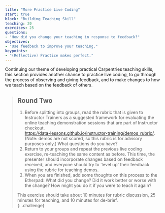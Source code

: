 ```yaml
---
title: "More Practice Live Coding"
start: true
block: "Building Teaching Skill"
teaching: 20
exercises: 25
questions:
- "How did you change your teaching in response to feedback?"
objectives:
- "Use feedback to improve your teaching."
keypoints:
- "(Reflective) Practice makes perfect."
---
```


Continuing our theme of developing practical Carpentries teaching skills,
this section provides another chance to practice live coding, to go through the
process of observing and giving feedback, and to make changes to how we teach based on the feedback of others. 

> ## Round Two
> 1. Before splitting into groups, read the rubric that is given to Instructor Trainers
>  as a suggested framework for evaluating the online teaching demonstration sessions that are part of Instructor checkout.  
>  <https://data-lessons.github.io/instructor-training/demos_rubric/>. (Note: demos are not scored, so this rubric is for 
>  advisory purposes only.)
>  What questions do you have? 
> 2. Return to your groups and repeat the previous live coding exercise, re-teaching the same content as before. 
> This time, the presenter should incorporate changes
> based on feedback received, and everyone should try to 'level up' their feedback using the rubric for teaching demos.
> 3. When you are finished, add some thoughts on this process to the Etherpad:
> What did you change? Did it work better or worse with the change? How might you do it if you were to teach it again?
>
>  This exercise should take about 10 minutes for rubric discussion, 25 minutes for teaching, and 10 minutes for de-brief.    
{: .challenge}
